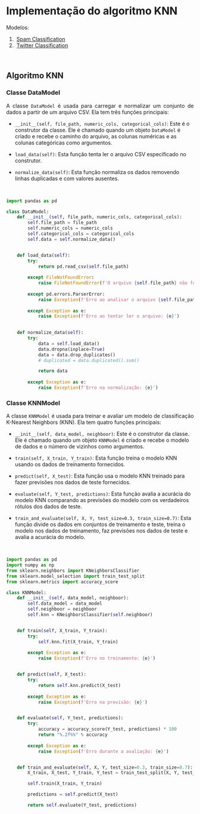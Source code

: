 # Implementação do algoritmo KNN

Modelos:

1. &nbsp;[Spam Classification](spam_classification/README.md)
2. &nbsp;[Twitter Classification](twitter_classification/README.md)

<br>

## Algoritmo KNN

### Classe DataModel

<p align='justify'>A classe <code>DataModel</code> é usada para carregar e normalizar um conjunto de dados a partir de um arquivo CSV. Ela tem três funções principais:</p>

- `__init__(self, file_path, numeric_cols, categorical_cols)`: Este é o construtor da classe. Ele é chamado quando um objeto `DataModel` é criado e recebe o caminho do arquivo, as colunas numéricas e as colunas categóricas como argumentos.

- `load_data(self)`: Esta função tenta ler o arquivo CSV especificado no construtor. 

- `normalize_data(self)`: Esta função normaliza os dados removendo linhas duplicadas e com valores ausentes. 

<br>

```Python
import pandas as pd

class DataModel:
    def __init__(self, file_path, numeric_cols, categorical_cols):
        self.file_path = file_path
        self.numeric_cols = numeric_cols
        self.categorical_cols = categorical_cols
        self.data = self.normalize_data()


    def load_data(self):
        try:
            return pd.read_csv(self.file_path)
        
        except FileNotFoundError:
            raise FileNotFoundError(f'O arquivo {self.file_path} não foi encontrado.')
        
        except pd.errors.ParserError:
            raise Exception(f'Erro ao analisar o arquivo {self.file_path}.')
        
        except Exception as e:
            raise Exception(f'Erro ao tentar ler o arquivo: {e}')
    

    def normalize_data(self):
        try:
            data = self.load_data()
            data.dropna(inplace=True)
            data = data.drop_duplicates()
            # duplicated = data.duplicated().sum()

            return data
        
        except Exception as e:
            raise Exception(f'Erro na normalização: {e}')
``` 

### Classe KNNModel

<p align='justify'>A classe <code>KNNModel</code> é usada para treinar e avaliar um modelo de classificação K-Nearest Neighbors (KNN). Ela tem quatro funções principais:</p>

- `__init__(self, data_model, neighboor)`: Este é o construtor da classe. Ele é chamado quando um objeto `KNNModel` é criado e recebe o modelo de dados e o número de vizinhos como argumentos.

- `train(self, X_train, Y_train)`: Esta função treina o modelo KNN usando os dados de treinamento fornecidos.

- `predict(self, X_test)`: Esta função usa o modelo KNN treinado para fazer previsões nos dados de teste fornecidos.

- `evaluate(self, Y_test, predictions)`: Esta função avalia a acurácia do modelo KNN comparando as previsões do modelo com os verdadeiros rótulos dos dados de teste.

- `train_and_evaluate(self, X, Y, test_size=0.3, train_size=0.7)`: Esta função divide os dados em conjuntos de treinamento e teste, treina o modelo nos dados de treinamento, faz previsões nos dados de teste e avalia a acurácia do modelo.

<br>

```Python
import pandas as pd
import numpy as np
from sklearn.neighbors import KNeighborsClassifier
from sklearn.model_selection import train_test_split
from sklearn.metrics import accuracy_score

class KNNModel:
    def __init__(self, data_model, neighboor):
        self.data_model = data_model
        self.neighboor = neighboor
        self.knn = KNeighborsClassifier(self.neighboor)


    def train(self, X_train, Y_train):
        try:
            self.knn.fit(X_train, Y_train)
        
        except Exception as e:
            raise Exception(f'Erro no treinamento: {e}')


    def predict(self, X_test):
        try:
            return self.knn.predict(X_test)
     
        except Exception as e:
            raise Exception(f'Erro na previsão: {e}')


    def evaluate(self, Y_test, predictions):
        try:
            accuracy = accuracy_score(Y_test, predictions) * 100
            return "%.2f%%" % accuracy
        
        except Exception as e:
            raise Exception(f'Erro durante a avaliação: {e}')


    def train_and_evaluate(self, X, Y, test_size=0.3, train_size=0.7):
        X_train, X_test, Y_train, Y_test = train_test_split(X, Y, test_size=test_size, train_size=train_size)

        self.train(X_train, Y_train)

        predictions = self.predict(X_test)

        return self.evaluate(Y_test, predictions)
```


